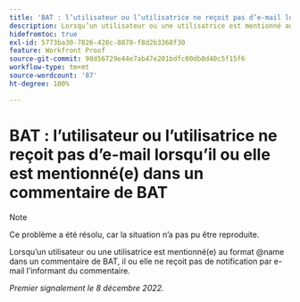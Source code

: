 ```yaml
---
title: 'BAT : l’utilisateur ou l’utilisatrice ne reçoit pas d’e-mail lorsqu’il ou elle est mentionné dans un commentaire de BAT'
description: Lorsqu’un utilisateur ou une utilisatrice est mentionné au format @name dans un commentaire de BAT, il ou elle ne reçoit pas de notification par e-mail l’informant du commentaire.
hidefromtoc: true
exl-id: 5773ba30-7826-428c-8878-f8d2b3368f30
feature: Workfront Proof
source-git-commit: 98d56729e44e7ab47e201bdfc00db8d40c5f15f6
workflow-type: tm+mt
source-wordcount: '87'
ht-degree: 100%

---
```


# BAT : l’utilisateur ou l’utilisatrice ne reçoit pas d’e-mail lorsqu’il ou elle est mentionné(e) dans un commentaire de BAT

>[!NOTE]
>
>Ce problème a été résolu, car la situation n’a pas pu être reproduite.

Lorsqu’un utilisateur ou une utilisatrice est mentionné(e) au format @name dans un commentaire de BAT, il ou elle ne reçoit pas de notification par e-mail l’informant du commentaire.

_Premier signalement le 8 décembre 2022._
